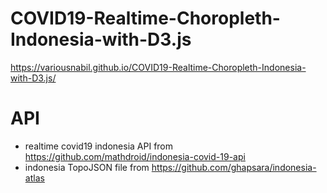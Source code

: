 # COVID19-Realtime-Choropleth-Indonesia-with-D3.js
https://variousnabil.github.io/COVID19-Realtime-Choropleth-Indonesia-with-D3.js/
# API
- realtime covid19 indonesia API from https://github.com/mathdroid/indonesia-covid-19-api
- indonesia TopoJSON file from https://github.com/ghapsara/indonesia-atlas

